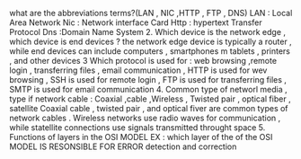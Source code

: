 what are the abbreviations terms?(LAN , NIC ,HTTP , FTP , DNS)
LAN  : Local Area Network 
Nic : Network interface Card 
Http : hypertext Transfer Protocol 
Dns :Domain Name System 
2. Which device is the network edge , which device is end devices ? 
the network edge device is typically a router , while end devices can include computers , smartphones m tablets , printers , and other devices 
3 Which protocol is used for : web browsing ,remote login , transferring files , email 
communication , 
HTTP is used for wev browsing , SSH is used for remote login , FTP is used for transferring files , SMTP is used for email communication 
4. Common type of networl media , type if network cable : Coaxial ,cable ,Wireless ,
Twisted pair , optical fiber , satellite 
Coaxial cable , twisted pair , and optical fiver are common types of network cables . Wireless networks use radio waves for communication , while statellite connections use signals transmitted throught space 
5. Functions of layers in the OSI MODEL 
EX : 
which layer of the of the OSI MODEL IS RESONSIBLE FOR ERROR  detection and correction 
